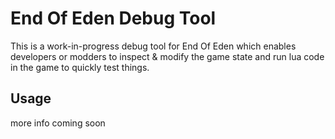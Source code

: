 # End Of Eden Debug Tool

This is a work-in-progress debug tool for End Of Eden which enables developers or modders to inspect & modify the game state and run lua code in the game to quickly test things.

## Usage

more info coming soon